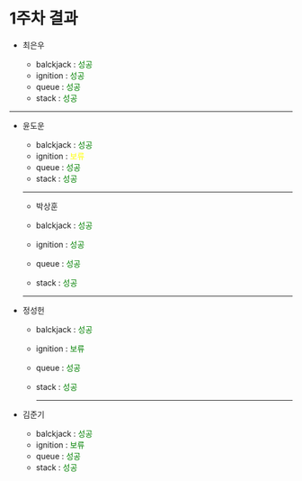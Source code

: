 # 1주차 결과

- 최은우

  - balckjack : <font color="green"> 성공 </font>
  - ignition : <font color="green"> 성공 </font>
  - queue : <font color="green"> 성공 </font>
  - stack : <font color="green"> 성공 </font>

---

- 윤도운

  - balckjack : <font color="green"> 성공 </font>
  - ignition : <font color="yellow"> 보류 </font>
  - queue : <font color="green"> 성공 </font>
  - stack : <font color="green"> 성공 </font>

  ***

  - 박상훈

  - balckjack : <font color="green"> 성공 </font>
  - ignition : <font color="green"> 성공 </font>
  - queue : <font color="green"> 성공 </font>
  - stack : <font color="green"> 성공 </font>

  ***

- 정성헌

  - balckjack : <font color="green"> 성공 </font>
  - ignition : <font color="green"> 보류 </font>
  - queue : <font color="green"> 성공 </font>
  - stack : <font color="green"> 성공 </font>

    ***

- 김준기

  - balckjack : <font color="green"> 성공 </font>
  - ignition : <font color="green"> 보류 </font>
  - queue : <font color="green"> 성공 </font>
  - stack : <font color="green"> 성공 </font>
